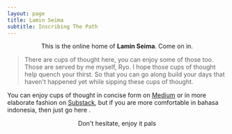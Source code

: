 ```yaml
---
layout: page
title: Lamin Seima
subtitle: Inscribing The Path
---
```

<p style="text-align: center;">This is the online home of <b>Lamin Seima</b>. Come on in.</p> 

> There are cups of thought here, you can enjoy some of those too. Those are served by me myself, Ryo.
> I hope those cups of thought help quench your thirst.
> So that you can go along build your days that haven't happened yet while sipping these cups of thought. 

You can enjoy cups of thought in concise form on [Medium](https://medium.com/@laminseima) 
or in more elaborate fashion on [Substack](https://laminseima.substack.com), but if you are more comfortable in bahasa indonesia, then just go here .

<p style="text-align: center;">Don't hesitate, enjoy it pals</p>
